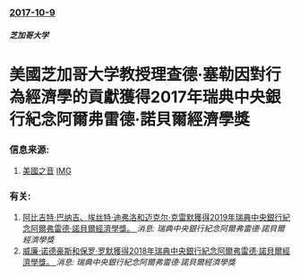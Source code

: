 ### [2017-10-9](/news/2017/10/9/index.md)

##### 芝加哥大学
# 美國芝加哥大学教授理查德·塞勒因對行為經濟學的貢獻獲得2017年瑞典中央銀行紀念阿爾弗雷德·諾貝爾經濟學獎 




### 信息来源:

1. [美國之音](https://www.voachinese.com/a/news-nobel-economics-20171009/4062573.html) [IMG](https://gdb.voanews.com/B66BE63C-EE9D-4427-A21A-1C5CF850A663_w1200_r1_s.jpg)

### 有关:

1. [阿比吉特·巴纳吉、埃丝特·迪弗洛和迈克尔·克雷默獲得2019年瑞典中央銀行紀念阿爾弗雷德·諾貝爾經濟學獎。 ](/zh/news/2019/10/14/阿比吉特-巴纳吉-埃丝特-迪弗洛和迈克尔-克雷默獲得2019年瑞典中央銀行紀念阿爾弗雷德-諾貝爾經濟學獎.md) _消息: 瑞典中央銀行紀念阿爾弗雷德·諾貝爾經濟學獎_
2. [威廉·诺德豪斯和保罗·罗默獲得2018年瑞典中央銀行紀念阿爾弗雷德·諾貝爾經濟學獎。 ](/zh/news/2018/10/8/威廉-诺德豪斯和保罗-罗默獲得2018年瑞典中央銀行紀念阿爾弗雷德-諾貝爾經濟學獎.md) _消息: 瑞典中央銀行紀念阿爾弗雷德·諾貝爾經濟學獎_
